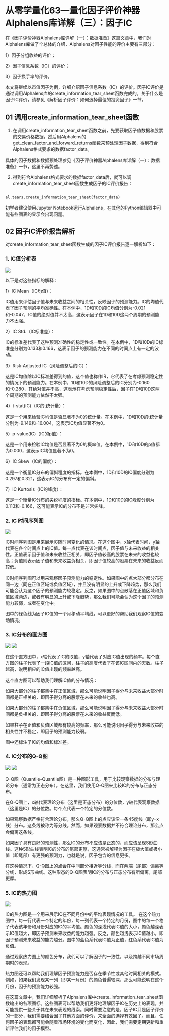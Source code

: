 # 从零学量化63—量化因子评价神器Alphalens库详解（三）：因子IC 

在《因子评价神器Alphalens库详解（一）：数据准备》这篇文章中，我们对Alphalens库做了个总体的介绍，Alphalens对因子性能的评价主要有三部分：

1）因子分组收益的评价；

2）因子信息系数（IC）的评价；

3）因子换手率的评价。

本文将继续以市值因子为例，详细介绍因子信息系数（IC）的评价。因子IC评价是通过调用Alphalens库的create_information_tear_sheet函数完成的。关于什么是因子IC评价，请参见《解析因子评价：如何选择最佳的投资因子》一节。

## 01 调用create_information_tear_sheet函数

1. 在调用create_information_tear_sheet函数之前，先要获取因子值数据和股票的交易价格数据，然后用Alphalens的get_clean_factor_and_forward_returns函数来预处理因子数据，得到符合Alphalens格式要求的数据factor_data。

具体的因子数据和数据预处理参见《因子评价神器Alphalens库详解（一）：数据准备》一节，这里不再赘述。

2. 得到符合Alphalens格式要求的数据factor_data后，就可以调create_information_tear_sheet函数生成因子的IC评价报告：

```python 

al.tears.create_information_tear_sheet(factor_data)

```

初学者建议使用Jupyter Notebook运行Alphalens，在其他的Python编辑器中可能有些图表的显示会出现问题。

## 02 因子IC评价报告解析
对create_information_tear_sheet函数生成的因子IC评价报告逐一解析如下：
### 1. IC值分析表

![](images/2024-02-05-19-51-26.png)

以下是对这些指标的解释：

1）IC Mean（IC均值）：

IC值用来评估因子值与未来收益之间的相关性，反映因子的预测能力。IC的均值代表了因子预测的平均准确性。在本例中，1D和10D的IC均值分别为-0.021和-0.047，IC值的绝对值并不太高，这表示因子在1D和10D这两个周期的预测能力不太强。

2）IC Std.（IC标准差）：

IC的标准差代表了这种预测准确性的稳定性或一致性。在本例中，1D和10D的IC标准差分别为0.133和0.166，这表示因子的预测能力在不同的时间点上有一定的波动。

3）Risk-Adjusted IC（风险调整后的IC）：

这是IC均值除以IC标准差得到的值，这个值也称作IR，它代表了在考虑预测稳定性的情况下的预测能力。在本例中，1D和10D的风险调整后的IC分别为-0.160和-0.280，其绝对值并不高，这表示在考虑预测稳定性后，因子在1D和10D这两个周期的预测能力依然不太强。

4）t-stat(IC)（IC的t统计量）：

这是一个用来检验IC均值是否显著不为0的统计量。在本例中，1D和10D的t统计量分别为-9.149和-16.004，这表示IC均值显著不为0。

5）p-value(IC)（IC的p值）：

这是一个用来检验IC均值是否显著不为0的概率值。在本例中，1D和10D的p值都为0.000，这表示IC均值显著不为0。

6）IC Skew（IC的偏度）：

这是一个衡量IC分布的偏斜程度的指标。在本例中，1D和10D的IC偏度分别为0.297和0.321，这表示IC的分布有一定的偏斜。

7）IC Kurtosis（IC的峰度）：

这是一个衡量IC分布的尖锐程度的指标。在本例中，1D和10D的IC峰度分别为0.113和-0.166，这可能表示IC的分布不是非常尖峰。
### 2. IC 时间序列图

![](images/2024-02-05-19-52-53.png)

IC时间序列图是用来展示IC随时间变化的情况。在这个图中，x轴代表时间，y轴代表在各个时间点上的IC值。每一点代表在该时间点，因子值与未来收益的相关性。正值表示因子值和未来收益正相关，即因子值较高的股票在未来的收益也较高；负值则表示因子值和未来收益负相关，即因子值较高的股票在未来的收益反而较低。

IC时间序列图可以用来观察因子预测能力的稳定性。如果图中的点大部分都分布在同一边（同在正值区域或负值区域），并且没有明显的上升或下降趋势，那么我们可能会认为这个因子的预测能力较稳定。反之，如果图中的点散落在正值区域和负值区域两边，或者有明显的上升或下降趋势，那么我们可能会认为这个因子的预测能力较弱，或者在变化中。

图中的绿色线为因子IC值的一个月移动平均线，可以更好的帮助我们观察IC值的变动情况。
### 3. IC分布的直方图

![](images/2024-02-05-19-54-10.png)
![](images/2024-02-05-19-54-33.png)

在这个直方图中，x轴代表了IC的取值，y轴代表了对应IC值出现的频率。每个直方图的柱子代表了一段IC值的区间，柱子的高度代表了在该IC区间内的天数。柱子越高，说明相应的IC值出现的频率越高。

这个直方图可以帮助我们理解IC值的分布情况：

如果大部分的柱子都集中在正值区域，那么可能说明因子得分与未来收益大部分时间都是正相关的，即因子得分高的股票在未来的收益也高。

如果大部分的柱子都集中在负值区域，那么可能说明因子得分与未来收益大部分时间都是负相关的，即因子得分高的股票在未来的收益反而低。

如果柱子在正值和负值区域都有较高的频率，那么可能说明因子得分与未来收益的相关性并不稳定，即因子的预测能力较弱。

图中还标注了IC的均值和标准差。
### 4. IC分布的Q-Q图

![](images/2024-02-05-19-55-31.png)
![](images/2024-02-05-19-55-56.png)


Q-Q图（Quantile-Quantile图）是一种图形工具，用于比较观察数据的分布与理论分布（通常为正态分布）。在这里，我们使用Q-Q图来比较IC的分布与正态分布。

在Q-Q图上，x轴代表理论分布（这里是正态分布）的分位数，y轴代表观察数据（这里是IC）的分位数。每个点代表一个特定的分位数。

如果观察数据严格符合理论分布，那么Q-Q图上的点应该沿一条45度线（即y=x线）分布。这条线被称为等分线。然而，如果观察数据并不符合理论分布，那么点会偏离这条线。

如果因子具有良好的预测性，那么IC的分布不应该是正态的，而应该呈现S形曲线。这种S形曲线表明IC的分布的尾部更厚，这通常被解释为因子在极大值或极小值（即尾部）有更强的预测力，也就是说，因子包含的信息更多。

在这种情况下，Q-Q图上的点会在中间部分接近等分线，而在两端（尾部）偏离等分线，形成S形曲线。这种形态的Q-Q图表明IC的分布与正态分布有所偏离，尾部更厚。
### 5. IC的热力图

![](images/2024-02-05-19-57-11.png)

IC的热力图是一个用来展示IC在不同月份中的平均表现情况的工具。
在这个热力图中，每一行代表一个特定的年份，每一列代表一个特定的月份，图中的每一个格子代表该年份和月份对应的IC的平均值。颜色的深浅代表IC值的大小，颜色越深表示IC值越大，即因子预测未来收益的能力越强。反之，颜色越浅表示IC值越小，即因子预测未来收益的能力越弱。图中的蓝色系代表IC值为正值，红色系代表IC值为负值。

通过观察热力图上的颜色分布，我们可以了解因子的一致性，以及跨越不同市场周期时的表现。

热力图还可以帮助我们理解因子预测能力是否存在季节性或其他时间相关的模式。例如，如果我们发现某一列（即某一月份）的颜色普遍较深，那么可能说明在这个月份，因子的预测能力较强。

在这篇文章中，我们详细解析了Alphalens库中create_information_tear_sheet函数输出的各项图标。这些图表可以帮助我们更好地理解因子IC在历史上的表现，并可能提供一些关于其在未来表现的线索。同时需要注意的是，因子IC只是因子评价的一部分，我们需要结合因子其他方面的评价，来全面的选择有效因子。而且，任何因子的表现都可能会随着市场环境的变化而变化，因此，我们需要定期更新和重新评估我们的因子模型。